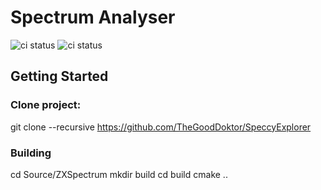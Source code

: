 # Spectrum Analyser

![ci status](https://github.com/TheGoodDoktor/SpeccyExplorer/actions/workflows/ci.yml/badge.svg)
![ci status](https://github.com/TheGoodDoktor/SpeccyExplorer/actions/workflows/ci_c64.yml/badge.svg)

## Getting Started
### Clone project:
git clone --recursive https://github.com/TheGoodDoktor/SpeccyExplorer 
### Building
cd Source/ZXSpectrum
mkdir build
cd build
cmake ..
